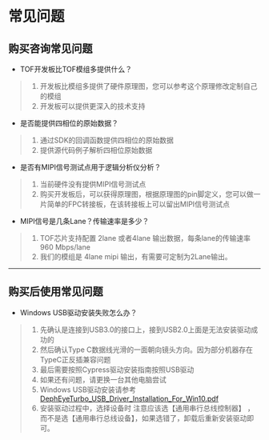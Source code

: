 # 常见问题

## 购买咨询常见问题

* TOF开发板比TOF模组多提供什么？

> 1. 开发板比模组多提供了硬件原理图，您可以参考这个原理修改定制自己的模组
> 2. 开发板可以提供更深入的技术支持

* 是否能提供四相位的原始数据？

> 1. 通过SDK的回调函数提供四相位的原始数据
> 2. 提供源代码例子解析四相位原始数据

* 是否有MIPI信号测试点用于逻辑分析仪分析？

>1. 当前硬件没有提供MIPI信号测试点
>2. 购买开发板后，可以获得原理图，根据原理图的pin脚定义，您可以做一片简单的FPC转接板，在该转接板上可以留出MIPI信号测试点

* MIPI信号是几条Lane？传输速率是多少？
  
>1. TOF芯片支持配置 2lane 或者4lane 输出数据，每条lane的传输速率 960 Mbps/lane
>2. 我们的模组是 4lane mipi 输出，有需要可定制为2Lane输出。

---

## 购买后使用常见问题

* Windows USB驱动安装失败怎么办？
  
>1. 先确认是连接到USB3.0的接口上，接到USB2.0上面是无法安装驱动成功的
>2. 然后确认Type C数据线光滑的一面朝向镜头方向。因为部分机器存在TypeC正反插兼容问题
>3. 最后需要按照Cypress驱动安装指南按照USB驱动
>4. 如果还有问题，请更换一台其他电脑尝试
>5. Windows USB驱动安装请参考 [DephEyeTurbo_USB_Driver_Installation_For_Win10.pdf](https://github.com/pointcloudAI/tools_and_resources/blob/master/windows_viewer/DephEyeTurbo_USB_Driver_Installation_For_Win10%20.pdf) 
>6. 安装驱动过程中，选择设备时 注意应该选【通用串行总线控制器】 ，而不是选【通用串行总线设备】，如果选错了，卸载后重新安装驱动即可。



